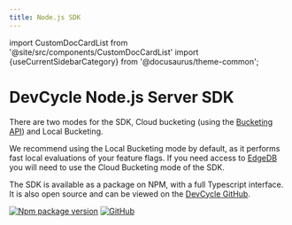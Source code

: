 ```yaml
---
title: Node.js SDK
---
```


import CustomDocCardList from '@site/src/components/CustomDocCardList'
import {useCurrentSidebarCategory} from '@docusaurus/theme-common';

# DevCycle Node.js Server SDK

There are two modes for the SDK, Cloud bucketing (using the [Bucketing API](https://docs.devcycle.com/bucketing-api/)) and Local Bucketing.

We recommend using the Local Bucketing mode by default, as it performs fast local evaluations of your feature flags.
If you need access to [EdgeDB](https://docs.devcycle.com/platform/edgedb) you will need to use the Cloud Bucketing mode of the SDK.

<CustomDocCardList items={useCurrentSidebarCategory().items} columnWidth={6} />

The SDK is available as a package on NPM, with a full Typescript interface. 
It is also open source and can be viewed on the [DevCycle GitHub](https://github.com/DevCycleHQ/js-sdks/tree/main/sdk/nodejs).

[![Npm package version](https://badgen.net/npm/v/@devcycle/nodejs-server-sdk)](https://www.npmjs.com/package/@devcycle/nodejs-server-sdk)
[![GitHub](https://img.shields.io/github/stars/devcyclehq/js-sdks.svg?style=social&label=Star&maxAge=2592000)](https://github.com/devcyclehq/js-sdks)
